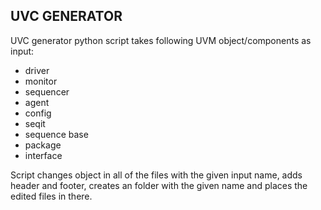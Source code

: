 ## UVC GENERATOR

UVC generator python script takes following UVM object/components as input:
- driver
- monitor
- sequencer
- agent
- config
- seqit
- sequence base
- package
- interface

Script changes <name> object in all of the files with the given input name, adds header and footer, creates an folder with the given name and places the edited files in there.

